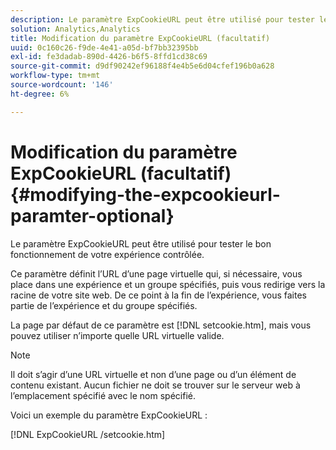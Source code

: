 ```yaml
---
description: Le paramètre ExpCookieURL peut être utilisé pour tester le bon fonctionnement de votre expérience contrôlée.
solution: Analytics,Analytics
title: Modification du paramètre ExpCookieURL (facultatif)
uuid: 0c160c26-f9de-4e41-a05d-bf7bb32395bb
exl-id: fe3dadab-890d-4426-b6f5-8ffd1cd38c69
source-git-commit: d9df90242ef96188f4e4b5e6d04cfef196b0a628
workflow-type: tm+mt
source-wordcount: '146'
ht-degree: 6%

---
```


# Modification du paramètre ExpCookieURL (facultatif){#modifying-the-expcookieurl-paramter-optional}

Le paramètre ExpCookieURL peut être utilisé pour tester le bon fonctionnement de votre expérience contrôlée.

Ce paramètre définit l’URL d’une page virtuelle qui, si nécessaire, vous place dans une expérience et un groupe spécifiés, puis vous redirige vers la racine de votre site web. De ce point à la fin de l’expérience, vous faites partie de l’expérience et du groupe spécifiés.

La page par défaut de ce paramètre est [!DNL setcookie.htm], mais vous pouvez utiliser n’importe quelle URL virtuelle valide.

>[!NOTE]
>
>Il doit s’agir d’une URL virtuelle et non d’une page ou d’un élément de contenu existant. Aucun fichier ne doit se trouver sur le serveur web à l’emplacement spécifié avec le nom spécifié.

Voici un exemple du paramètre ExpCookieURL :

[!DNL ExpCookieURL /setcookie.htm]

